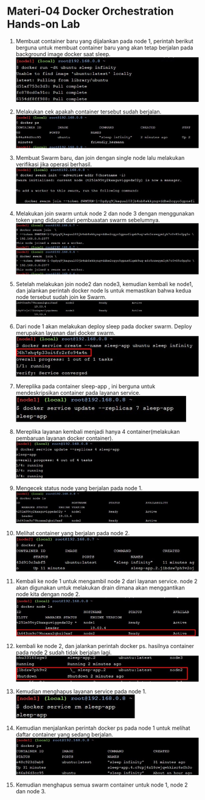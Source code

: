 <h1> Materi-04 Docker Orchestration Hands-on Lab </h1>

1. Membuat container baru yang dijalankan pada node 1, perintah berikut berguna untuk membuat container baru yang akan tetap berjalan pada background image docker saat sleep.
![g1](g1.jpg) 

2. Melakukan cek apakah container tersebut sudah berjalan.
![g2](g2.jpg) 

3. Membuat Swarm baru, dan join dengan single node lalu melakukan verifikasi jika operasi berhasil.
![g3](g3.jpg)

4. Melakukan join swarm untuk node 2 dan node 3 dengan menggunakan token yang didapat dari pembuaatan swarm sebelumnya.
![g4](g4.jpg)
![g4.2](g42.jpg)

5. Setelah melakukan join node2 dan node3, kemudian kembali ke node1, dan jalankan perintah docker node ls untuk memastikan bahwa kedua node tersebut sudah join ke Swarm.
![g5](g5.jpg)

6. Dari node 1 akan melakukan deploy sleep pada docker swarm. Deploy merupakan layanan dari docker swarm.
![g6](g6.jpg)

7.  Mereplika pada container sleep-app , ini berguna untuk mendeskripsikan container pada layanan service.
![g7](g7.jpg)

8. Mereplika layanan kembali menjadi hanya 4 container(melakukan pembaruan layanan docker container).
![g8](g8.jpg)

9. Mengecek status node yang berjalan pada node 1.
![g9](g9.jpg)

10. Melihat container yang berjalan pada node 2.
![g10](g10.jpg)

11. Kembali ke node 1 untuk mengambil node 2 dari layanan service. node 2 akan digunakan untuk melakukan drain dimana akan menggantikan node kita dengan node 2.
![g11](g11.jpg)

12. kembali ke node 2, dan jalankan perintah docker ps. hasilnya container pada node 2 sudah tidak berjalan lagi.
![g12](g12.jpg)

13. Kemudian menghapus layanan service pada node 1.
![g13](g13.jpg)

14. Kemudian menjalankan perintah docker ps pada node 1 untuk melihat daftar container yang sedang berjalan.
![g14](g14.jpg)

15. Kemudian menghapus semua swarm container untuk node 1, node 2 dan node 3.
